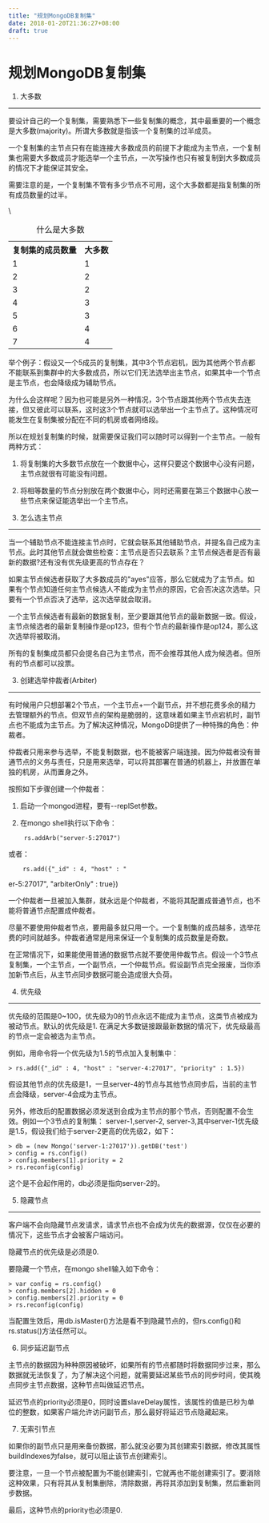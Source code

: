 ```yaml
---
title: "规划MongoDB复制集"
date: 2018-01-20T21:36:27+08:00
draft: true
---
```


规划MongoDB复制集
======================

1. 大多数
--------------
要设计自己的一个复制集，需要熟悉下一些复制集的概念，其中最重要的一个概念是大多数(majority)。所谓大多数就是指该一个复制集的过半成员。

一个复制集的主节点只有在能连接大多数成员的前提下才能成为主节点，一个复制集也需要大多数成员才能选举一个主节点，一次写操作也只有被复制到大多数成员的情况下才能保证其安全。

需要注意的是，一个复制集不管有多少节点不可用，这个大多数都是指复制集的所有成员数量的过半。

<table>
    <caption>
        什么是大多数
    </caption>
    <tr>
        <th>复制集的成员数量 </th>
        <th>大多数</th>
    </tr>
    <tr>
        <td>1</td>
        <td>1</td>
    </tr>
    <tr>
        <td>2</td>
        <td>2</td>
    <tr>
    <tr>
        <td>3</td>
        <td>2</td>
    <tr>
    <tr>
        <td>4</td>
        <td>3</td>
    </tr>
    <tr>
        <td>5</td>
        <td>3</td>
    </tr>
    <tr>
        <td>6</td>
        <td>4</td>
    </tr>
    <tr>
        <td>7</td>\
        <td>4</td>
    </tr>        
</table>

举个例子：假设又一个5成员的复制集，其中3个节点宕机，因为其他两个节点都不能联系到集群中的大多数成员，所以它们无法选举出主节点，如果其中一个节点是主节点，也会降级成为辅助节点。

为什么会这样呢？因为也可能是另外一种情况，3个节点跟其他两个节点失去连接，但又彼此可以联系，这时这3个节点就可以选举出一个主节点了。这种情况可能发生在复制集被分配在不同的机房或者网络段。

所以在规划复制集的时候，就需要保证我们可以随时可以得到一个主节点。一般有两种方式：
1. 将复制集的大多数节点放在一个数据中心，这样只要这个数据中心没有问题，主节点就很有可能没有问题。
2. 将相等数量的节点分别放在两个数据中心，同时还需要在第三个数据中心放一些节点来保证能选举出一个主节点。

2. 怎么选主节点
--------------
当一个辅助节点不能连接主节点时，它就会联系其他辅助节点，并提名自己成为主节点。此时其他节点就会做些检查：主节点是否只去联系？主节点候选者是否有最新的数据?还有没有优先级更高的节点存在？

如果主节点候选者获取了大多数成员的"ayes"应答，那么它就成为了主节点。如果有个节点知道任何主节点候选人不能成为主节点的原因，它会否决这次选举。只要有一个节点否决了选举，这次选举就会取消。

一个主节点候选者有最新的数据复制，至少要跟其他节点的最新数据一致。假设，主节点候选者的最新复制操作是op123，但有个节点的最新操作是op124，那么这次选举将被取消。

所有的复制集成员都只会提名自己为主节点，而不会推荐其他人成为候选者。但所有的节点都可以投票。

3. 创建选举仲裁者(Arbiter)
------------------------

有时候用户只想部署2个节点，一个主节点+一个副节点，并不想花费多余的精力去管理额外的节点。但双节点的架构是脆弱的，这意味着如果主节点宕机时，副节点也不能成为主节点。为了解决这种情况，MongoDB提供了一种特殊的角色：仲裁者。

仲裁者只用来参与选举，不能复制数据，也不能被客户端连接。因为仲裁者没有普通节点的义务与责任，只是用来选举，可以将其部署在普通的机器上，并放置在单独的机房，从而置身之外。

按照如下步骤创建一个仲裁者：

1. 启动一个mongod进程，要有--replSet参数。
2. 在mongo shell执行以下命令：

        rs.addArb("server-5:27017")
        
或者：

        rs.add({"_id" : 4, "host" : "
er-5:27017", "arbiterOnly" : true})

一个仲裁者一旦被加入集群，就永远是个仲裁者，不能将其配置成普通节点，也不能将普通节点配置成仲裁者。

尽量不要使用仲裁者节点，要用最多就只用一个。一个复制集的成员越多，选举花费的时间就越多。仲裁者通常是用来保证一个复制集的成员数量是奇数。

在正常情况下，如果能使用普通的数据节点就不要使用仲裁节点。假设一个3节点复制集，一个主节点，一个副节点，一个仲裁节点。假设副节点完全报废，当你添加新节点后，从主节点同步数据可能会造成很大负荷。

4. 优先级
--------------

优先级的范围是0~100，优先级为0的节点永远不能成为主节点，这类节点被成为被动节点。默认的优先级是1.
在满足大多数链接跟最新数据的情况下，优先级最高的节点一定会被选为主节点。

例如，用命令将一个优先级为1.5的节点加入复制集中：
    
    > rs.add({"_id" : 4, "host" : "server-4:27017", "priority" : 1.5})

假设其他节点的优先级是1，一旦server-4的节点与其他节点同步后，当前的主节点会降级，server-4会成为主节点。 

另外，修改后的配置数据必须发送到会成为主节点的那个节点，否则配置不会生效。例如一个3节点的复制集：
server-1,server-2, server-3,其中server-1优先级是1.5，假设我们给于server-2更高的优先级2，如下：

    > db = (new Mongo('server-1:27017')).getDB('test')
    > config = rs.config()
    > config.members[1].priority = 2
    > rs.reconfig(config)
    
这个是不会起作用的，db必须是指向server-2的。

5. 隐藏节点
---------------

客户端不会向隐藏节点发请求，请求节点也不会成为优先的数据源，仅仅在必要的情况下，这些节点才会被客户端访问。

隐藏节点的优先级是必须是0.

要隐藏一个节点，在mongo shell输入如下命令：

    > var config = rs.config()
    > config.members[2].hidden = 0
    > config.members[2].priority = 0
    > rs.reconfig(config)

当配置生效后，用db.isMaster()方法是看不到隐藏节点的，但rs.config()和rs.status()方法任然可以。

6. 同步延迟副节点

主节点的数据因为种种原因被破坏，如果所有的节点都随时将数据同步过来，那么数据就无法恢复了，为了解决这个问题，就需要延迟某些节点的同步时间，使其晚点同步主节点数据，这种节点叫做延迟节点。

延迟节点的priority必须是0，同时设置slaveDelay属性，该属性的值是已秒为单位的整数，如果客户端允许访问副节点，那么最好将延迟节点隐藏起来。


7. 无索引节点

如果你的副节点只是用来备份数据，那么就没必要为其创建索引数据，修改其属性buildIndexes为false，就可以阻止该节点创建索引。

要注意，一旦一个节点被配置为不能创建索引，它就再也不能创建索引了。要消除这种效果，只有将其从复制集删除，清除数据，再将其添加到复制集，然后重新同步数据。

最后，这种节点的priority也必须是0.
